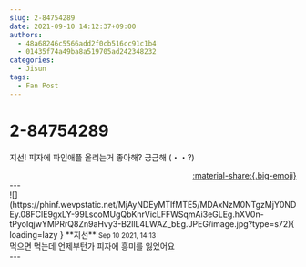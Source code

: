 ```yaml
---
slug: 2-84754289
date: 2021-09-10 14:12:37+09:00
authors:
  - 48a68246c5566add2f0cb516cc91c1b4
  - 01435f74a49ba8a519705ad242348232
categories:
  - Jisun
tags:
  - Fan Post
---
```


# 2-84754289

<div class="post-container" markdown="1">
<div class="content-container md-sidebar__scrollwrap" markdown="1">

지선! 피자에 파인애플 올리는거 좋아해? 궁금해 (・・?)

</div>
</div>

<div style="text-align: right;" markdown="1">
<a href="https://weverse.io/fromis9/fanpost/2-84754289" style="text-align: right;">:material-share:{.big-emoji}</a>
</div>
---

<div class="comments-container md-sidebar__scrollwrap" markdown="1">
<div class="comment" markdown="1">
<div class='id-container' markdown="1">
![](https://phinf.wevpstatic.net/MjAyNDEyMTlfMTE5/MDAxNzM0NTgzMjY0NDEy.08FClE9gxLY-99LscoMUgQbKnrVicLFFWSqmAi3eGLEg.hXV0n-tPyoIqjwYMPRrQ8Zn9aHvy3-B2llL4LWAZ_bEg.JPEG/image.jpg?type=s72){ loading=lazy }
**<span class="artist">지선</span>** <small>Sep 10 2021, 14:13</small><br>
</div>
<div class='comment-body' markdown="1">
먹으면 먹는데 언제부턴가 피자에 흥미를 잃었어요
</div>
</div>
</div>
---
